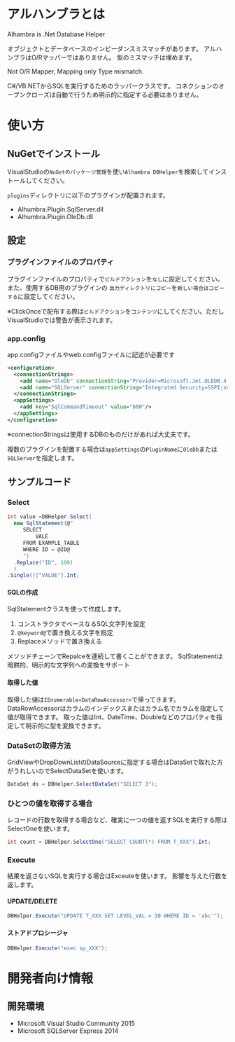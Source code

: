 # アルハンブラとは #
Alhambra is .Net Database Helper

オブジェクトとデータベースのインピーダンスミスマッチがあります。
アルハンブラはO/Rマッパーではありません。
型のミスマッチは埋めます。

Not O/R Mapper, Mapping only Type mismatch.

C#/VB.NETからSQLを実行するためのラッパークラスです。
コネクションのオープンクローズは自動で行うため明示的に指定する必要はありません。

# 使い方 #

## NuGetでインストール

VisualStudioの`NuGetのパッケージ管理`を使い`Alhambra DBHelper`を検索してインストールしてください。

`plugins`ディレクトリに以下のプラグインが配置されます。

- Alhumbra.Plugin.SqlServer.dll
- Alhumbra.Plugin.OleDb.dll

## 設定 ##

### プラグインファイルのプロパティ

プラグインファイルのプロパティで`ビルドアクション`を`なし`に設定してください。
また、使用するDB用のプラグインの	`出力ディレクトリにコピー`を`新しい場合はコピーする`に設定してください。

※ClickOnceで配布する際は`ビルドアクション`を`コンテンツ`にしてください。ただしVisualStudioでは警告が表示されます。

### app.config

app.configファイルやweb.configファイルに記述が必要です

```xml
<configuration>
  <connectionStrings>
    <add name="OleDb" connectionString="Provider=Microsoft.Jet.OLEDB.4.0; Data Source=mydb.mdb;" />
    <add name="SQLServer" connectionString="Integrated Security=SSPI;server=localhost\sqlexpress;"/>
  </connectionStrings>  
  <appSettings>
    <add key="SqlCommandTimeout" value="600"/>
  </appSettings>
</configuration>
```

※connectionStringsは使用するDBのものだけがあれば大丈夫です。

複数のプラグインを配置する場合は`appSettings`の`PluginName`に`OleDb`または`SQLServer`を指定します。


## サンプルコード ##


### Select

```csharp
int value =DBHelper.Select(
  new SqlStatement(@"
     SELECT
         VALE
     FROM EXAMPLE_TABLE
     WHERE ID = @ID@
     ")
  .Replace("ID", 100)
  )
.Single()["VALUE"].Int;
```

#### SQLの作成
SqlStatementクラスを使って作成します。

1. コンストラクタでベースなるSQL文字列を設定
1. `@keyword@`で置き換える文字を指定
1. Replaceメソッドで置き換える

メソッドチェーンでRepalceを連続して書くことができます。
SqlStatementは暗黙的、明示的な文字列への変換をサポート

#### 取得した値
取得した値は`IEnumerable<DataRowAccessor>`で帰ってきます。
DataRowAccessorはカラムのインデックスまたはカラム名でカラムを指定して値が取得できます。
取った値はInt、DateTime、Doubleなどのプロパティを指定して明示的に型を変換できます。


### DataSetの取得方法 ###

GridViewやDropDownListのDataSourceに指定する場合はDataSetで取れた方がうれしいのでSelectDataSetを使います。

```csharp
DataSet ds = DBHelper.SelectDataSet("SELECT 3");
```

### ひとつの値を取得する場合 ###

レコードの行数を取得する場合など、確実に一つの値を返すSQLを実行する際はSelectOneを使います。

```csharp
int count = DBHelper.SelectOne("SELECT COUNT(*) FROM T_XXX").Int;
```

### Execute
結果を返さないSQLを実行する場合はExceuteを使います。
影響を与えた行数を返します。

#### UPDATE/DELETE

```csharp
DBHelper.Execute("UPDATE T_XXX SET LEVEL_VAL = 30 WHERE ID = 'abc'");
```

#### ストアドプロシージャ

```csharp
DBHelper.Execute("exec sp_XXX");
```

# 開発者向け情報

## 開発環境

- Microsoft Visual Studio Community 2015
- Microsoft SQLServer Express 2014

